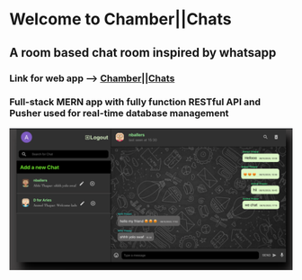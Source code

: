 # Welcome to Chamber||Chats 
## A room based chat room inspired by whatsapp
### Link for web app --> <a href ="https://whatsapp-clone-25e68.web.app">Chamber||Chats <a>
### Full-stack MERN app with fully function RESTful API and Pusher used for real-time database management


![](/screenshot.png)

